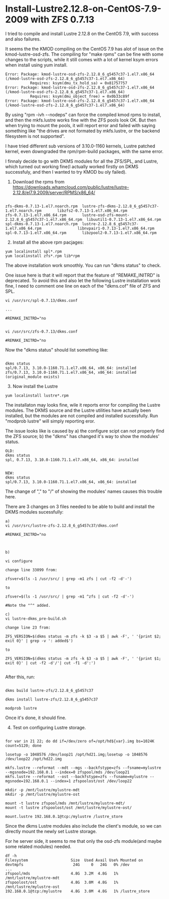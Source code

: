 # Install-Lustre2.12.8-on-CentOS-7.9-2009 with ZFS 0.7.13


I tried to compile and install Lustre 2.12.8 on the CentOS 7.9, with success and also failures.

It seems the the KMOD compiling on the CentOS 7.9 has alot of issue on the kmod-lustre-osd-zfs. The compiling for  "make rpms" can be fine with 
some changes to the scripts, while it still comes with a lot of kernel ksym errors when install using yum install. 

```text
Error: Package: kmod-lustre-osd-zfs-2.12.8_6_g5457c37-1.el7.x86_64 (/kmod-lustre-osd-zfs-2.12.8_6_g5457c37-1.el7.x86_64)
           Requires: ksym(dmu_tx_hold_sa) = 0x81757757
Error: Package: kmod-lustre-osd-zfs-2.12.8_6_g5457c37-1.el7.x86_64 (/kmod-lustre-osd-zfs-2.12.8_6_g5457c37-1.el7.x86_64)
           Requires: ksym(dmu_object_free) = 0x0b33c89f
Error: Package: kmod-lustre-osd-zfs-2.12.8_6_g5457c37-1.el7.x86_64 (/kmod-lustre-osd-zfs-2.12.8_6_g5457c37-1.el7.x86_64)

```

By using "rpm -ivh --nodeps" can 
force the compiled kmod rpms to install, and then the mkfs.lustre works fine with the ZFS pools look OK. But then when trying to mount the pools, it will 
report error and failed with saying something like "the drives are not formated by mkfs.lustre, or the backend filesystem is not supported".

I have tried different sub versions of 3.10.0-1160 kernels, Lustre patched kernel,  even downgraded the rpm/rpm-build packages, with the same error.


I finnaly decide to go with DKMS modules for all the ZFS/SPL, and Lustre, which turned out working fine(I actually worked firstly on DKMS successfuly, and then I wanted to try KMOD bu oly failed).

1. Download the rpms from https://downloads.whamcloud.com/public/lustre/lustre-2.12.8/el7.9.2009/server/RPMS/x86_64/

```text

zfs-dkms-0.7.13-1.el7.noarch.rpm  lustre-zfs-dkms-2.12.8_6_g5457c37-1.el7.noarch.rpm       libzfs2-0.7.13-1.el7.x86_64.rpm
zfs-0.7.13-1.el7.x86_64.rpm       lustre-osd-zfs-mount-2.12.8_6_g5457c37-1.el7.x86_64.rpm  libuutil1-0.7.13-1.el7.x86_64.rpm
spl-dkms-0.7.13-1.el7.noarch.rpm  lustre-2.12.8_6_g5457c37-1.el7.x86_64.rpm                libnvpair1-0.7.13-1.el7.x86_64.rpm
spl-0.7.13-1.el7.x86_64.rpm       libzpool2-0.7.13-1.el7.x86_64.rpm

```

2. Install all the above rpm pacjages:

```text
yum localinstall spl*.rpm
yum localinstall zfs*.rpm lib*rpm
```
The above installation work smoothly. You can run "dkms status" to check.

One issue here is that it will report that the feature of "REMAKE_INITRD" is deprecated. To avoid this and also let the following Lustre installation 
work fine, I need to comment one line on each of the "dkms.cof" file of ZFS and SPL.
```text
vi /usr/src/spl-0.7.13/dkms.conf

...

#REMAKE_INITRD="no


vi /usr/src/zfs-0.7.13/dkms.conf

#REMAKE_INITRD="no

```
Now the "dkms status" should list something like:

```text

dkms status
spl/0.7.13, 3.10.0-1160.71.1.el7.x86_64, x86_64: installed
zfs/0.7.13, 3.10.0-1160.71.1.el7.x86_64, x86_64: installed (original_module exists)

```

3. Now install the Lustre
```text
yum localinstall lustre*.rpm
 ```
 
 The installaton may looks fine, wile it reports error for compiling the Lustre modules. The DKMS source and the Lustre utilities have 
 actually been installed, but the modules are not compiled and installed sucessfully. Run "modprob lustre" will simply reporting eror.
 
 The issue looks like is caused by a) the configure scipt can not properly find the ZFS source; b) the "dkms" has changed it's way to show the modules' status.
 ```text
 OLD:
 dkms status
spl, 0.7.13, 3.10.0-1160.71.1.el7.x86_64, x86_64: installed
 
 
 NEW:
 dkms status
spl/0.7.13, 3.10.0-1160.71.1.el7.x86_64, x86_64: installed
 
 ```
 The change of "," to "/" of showing the modules' names causes this trouble here.
 
 There are 3 changes on 3 files needed to be able to build and install the DKMS modules sucessfully:
 ```text
 a)
 vi /usr/src/lustre-zfs-2.12.8_6_g5457c37/dkms.conf

#REMAKE_INITRD="no



b)

vi configure

change line 33099 from:

zfsver=$(ls -1 /usr/src/ | grep -m1 zfs | cut -f2 -d'-')

to 

zfsver=$(ls -1 /usr/src/ | grep -m1 ^zfs | cut -f2 -d'-')

#Note the "^" added.

c)
vi lustre-dkms_pre-build.sh

change line 23 from:

ZFS_VERSION=$(dkms status -m zfs -k $3 -a $5 | awk -F', ' '{print $2; exit 0}' | grep -v ': added$')

to

ZFS_VERSION=$(dkms status -m zfs -k $3 -a $5 | awk -F', ' '{print $1; exit 0}' | cut -f2 -d'/'| cut -f1 -d':')


```
 
 After this, run:
 
 ```text
 
 dkms build lustre-zfs/2.12.8_6_g5457c37
 
 dkms install lustre-zfs/2.12.8_6_g5457c37
 
 modprob lustre
 
 ```
 
 Once it's done, it should fine.
 
 4. Test on configuring Lustre storage.
 
 ```text
 
for var in 21 22; do dd if=/dev/zero of=/opt/hd${var}.img bs=1024K count=5120; done
 
losetup -o 1048576 /dev/loop21 /opt/hd21.img;losetup -o 1048576 /dev/loop22 /opt/hd22.img
 
mkfs.lustre --reformat --mdt --mgs --backfstype=zfs --fsname=mylustre --mgsnode=192.168.0.1 --index=0 zfspool/mds /dev/loop21
mkfs.lustre --reformat --ost --backfstype=zfs --fsname=mylustre --mgsnode=192.168.0.1 --index=1 zfspoolost/ost /dev/loop22
 
mkdir -p /mnt/lustre/mylustre-mdt
mkdir -p /mnt/lustre/mylustre-ost

mount -t lustre zfspool/mds /mnt/lustre/mylustre-mdt/
mount -t lustre zfspoolost/ost /mnt/lustre/mylustre-ost/

mount.lustre 192.168.0.1@tcp:/mylustre /lustre_store
 ```
 
 Since the dkms Lustre modules also include the client's module, so we can directly mount the newly set Lustre storage. 
 
 For he server side, it seems to me that only the osd-zfs module(and maybe some related modules) needed.
 
 
 ```text
 df -h
Filesystem                   Size  Used Avail Use% Mounted on
devtmpfs                      24G     0   24G   0% /dev
...
zfspool/mds                  4.8G  3.2M  4.8G   1% /mnt/lustre/mylustre-mdt
zfspoolost/ost               4.8G  3.0M  4.8G   1% /mnt/lustre/mylustre-ost
192.168.0.1@tcp:/mylustre    4.8G  3.0M  4.8G   1% /lustre_store
 
 ```
 
